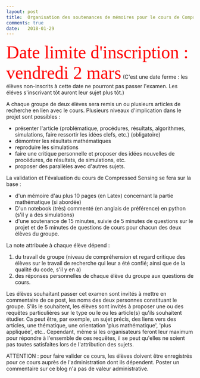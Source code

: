```yaml
---
layout: post
title:  Organisation des soutenances de mémoires pour le cours de Compressed Sensing -- année 2018.
comments: true
date:   2018-01-29
---
```

<!-- <font face="verdana" size='8' color='red'> Planning des soutenances</font> 

[<center><font face="verdana" size='8' color='blue'> ici </font></center>](/assets/planning_soutenance_cs_16_17.pdf)



<font face="verdana" size='8' color='red'> Liste des articles proposés</font> 

[<center><font face="verdana" size='8' color='blue'> ici </font></center>](/assets/liste_projets.pdf) -->


<font face="verdana" size='8' color='red'> Date limite d'inscription : vendredi 2 mars</font>
(C'est une date ferme : les élèves non-inscrits à cette date ne pourront pas passer l'examen. Les éléves s'inscrivant tôt auront leur sujet plus tôt.)

A chaque groupe de deux élèves sera remis un ou plusieurs articles de recherche en lien avec le cours. Plusieurs niveaux d'implication dans le projet sont possibles :

* présenter l'article (problématique, procédures, résultats, algorithmes, simulations, faire ressortir les idées clefs, etc.) (obligatoire)
* démontrer les résultats mathématiques
* reproduire les simulations
* faire une critique personnelle et proposer des idées nouvelles de procédures, de résultats, de simulations, etc.
* proposer des parallèles avec d'autres sujets. 

La validation et l'évaluation du cours de Compressed Sensing se fera sur la base :

* d'un mémoire d'au plus 10 pages (en Latex) concernant la partie mathématique (si abordée)
* D'un notebook (très) commenté (en anglais de préférence) en python (s'il y a des simulations)
* d'une soutenance de 15 minutes, suivie de 5 minutes de questions sur le projet et de 5 minutes de questions de cours pour chacun des deux élèves du groupe.

La note attribuée à chaque élève dépend :
1. du travail de groupe (niveau de compréhension et regard critique des élèves sur le travail de recherche qui leur a été confié; ainsi que de la qualité du code, s'il y en a) 
2. des réponses personnelles de chaque élève du groupe aux questions de cours.


Les élèves souhaitant passer cet examen sont invités à mettre en commentaire de ce post, les noms des deux personnes constituant le groupe. S'ils le souhaitent, les élèves sont invités  à proposer une ou des requêtes particulières sur le type ou le ou les article(s) qu'ils souhaitent étudier. Ca peut être, par exemple, un sujet précis, des liens vers des articles, une thématique, une orientation 'plus mathématique', 'plus appliquée', etc.. 
Cependant, même si les organisateurs feront leur maximum pour répondre à l'ensemble de ces requêtes, il se peut qu'elles ne soient pas toutes satisfaites lors de l'attribution des sujets.

ATTENTION : pour faire valider ce cours, les élèves doivent être enregistrés pour ce cours auprès de l'administration dont ils dépendent. Poster un commentaire sur ce blog n'a pas de valeur administrative. 

 